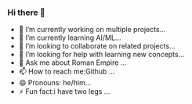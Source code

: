 ### Hi there 👋
- 🔭 I’m currently working on multiple projects...
- 🌱 I’m currently learning AI/ML...
- 👯 I’m looking to collaborate on related projects...
- 🤔 I’m looking for help with learning new concepts...
- 💬 Ask me about Roman Empire ...
- 📫 How to reach me:Github ...
- 😄 Pronouns: he/him...
- ⚡ Fun fact:i have two legs ...
